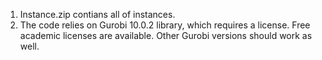 1. Instance.zip contians all of instances.
2. The code relies on Gurobi 10.0.2 library, which requires a license. Free academic licenses are available. Other Gurobi versions should work as well.
